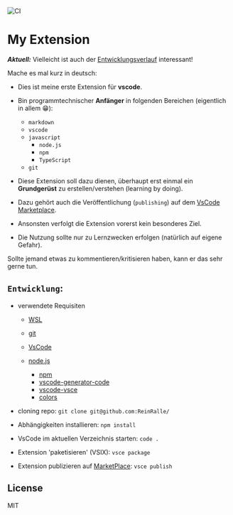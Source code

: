 ![CI](https://github.com/ReinRalle/MyExtension/workflows/CI/badge.svg?branch=master)

# My Extension


***Aktuell:*** Vielleicht ist auch der [Entwicklungsverlauf](src/dev/docs/Diary.md) interessant!

Mache es mal kurz in deutsch:

* Dies ist meine erste Extension für **vscode**.
* Bin programmtechnischer **Anfänger** in folgenden Bereichen (eigentlich in allem :grin:):

  * `markdown`
  * `vscode`
  * `javascript`
    * `node.js`
    * `npm`
    * `TypeScript`
  * `git`

* Diese Extension soll dazu dienen, überhaupt erst einmal ein **Grundgerüst** zu erstellen/verstehen (learning by doing).

* Dazu gehört auch die Veröffentlichung (`publishing`)  auf dem [VsCode Marketplace](https://marketplace.visualstudio.com/vscode).

* Ansonsten verfolgt die Extension vorerst kein besonderes Ziel.
* Die Nutzung sollte nur zu Lernzwecken erfolgen (natürlich auf eigene Gefahr).

Sollte jemand etwas zu kommentieren/kritisieren haben, kann er das sehr gerne tun.

## `Entwicklung`:

* verwendete Requisiten
  * [WSL](https://docs.microsoft.com/de-de/archive/blogs/wsl/)
  * [git](https://git-scm.com/)

  * [VsCode](https://code.visualstudio.com/)
  * [node.js](https://nodejs.org/en/)
    * [npm](https://www.npmjs.com/)
    * [vscode-generator-code](https://github.com/microsoft/vscode-generator-code)
    * [vscode-vsce](https://github.com/microsoft/vscode-vsce)
    * [colors](https://www.npmjs.com/package/colors)

* cloning repo: `git clone git@github.com:ReinRalle/`
* Abhängigkeiten installieren: `npm install`
* VsCode im aktuellen Verzeichnis starten: `code .`
* Extension 'paketisieren' (VSIX): `vsce package`
* Extension publizieren auf [MarketPlace](marketplace.visualstudio.com): `vsce publish`

## License

MIT
